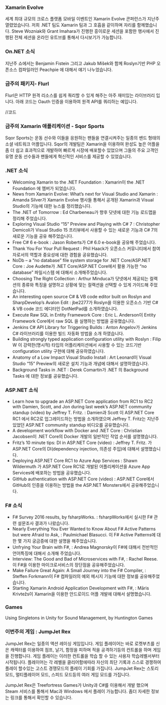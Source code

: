 ### Xamarin Evolve
세계 최대 규모의 크로스 플랫폼 모바일 이벤트인 Xamarin Evolve 콘퍼런스가 지난주 열렸었습니다. 저희 .NET 팀도 Xamarin 팀과 그 호흡을 같이하며 자리를 함께했습니다. Steve Wozniak와 Grant Imahara가 진행한 흥이로운 세션을 포함한 행사에서 진행된 전체 세션을 온라인 유트브를 통해서 다시보기가 가능합니다. 

### On.NET 소식
지난주 쇼에서는 Benjamin Fistein 그리고 Jakub Míšek와 함께 Roslyn기반 PHP  오픈소스 컴파일러인 Peachpie 에 대해서 얘기 나누었습니다.  

### 금주의 패키지- Flurl
Flurl은 HTTP 원격 리소스를 쉽게 쿼리할 수 있게 해주는 아주 재미있는 라이브러리 입니다.  아래 코드는 Oauth 인증을 이용하여 원격 API를 쿼리하는 예입니다.

//코드

### 금주의 Xamarin 애플리케이션 - Sqor Sports
Sqor Sports는 운동 선수와 이들을 응원하는 팬들을 연결시켜주는 일종의 밴드 형태의 소셜 네트워크 어플입니다.  Sqor의 개발팀은 Xamarin을 이용하여 완성도 높은 어플을 좀 더 쉽고 효과적으로 개발하여 빠르게 시장에 배포할수 있었으며 그들의 주요 고객인 유명 운동 선수들과 팬들에게 혁신적인 서비스를 제공할 수 있었습니다. 

### .NET 소식
* Welcoming Xamarin to the .NET Foundation : Xamarin이 the .NET Foundation 에 멤버가 되었습니다.
* News from Xamarin Evolve: What’s next for Visual Studio and Xamarin : Amanda Silver가 Xamarin Evolve 행사들 통해서 공개된 Xamarin과 Visual Studio의 기능에 대한 뉴스를 정리했습니다.
* The .NET of Tomorrow : Ed Charbeneau가 향후 닷넷에 대한 기능 로드맵을 정리해 주었습니다.
* Exploring Visual Studio “15” Preview and Playing with C# 7 : Christopher Demicoli가  Visual Studio 15 프리뷰에서 사용할 수 있는 새로운 기능과 C# 7의 새로운 기능을 공유 해주었습니다.
* Free C# 6 e-book : Jason Roberts가 C# 6.0 e-book을 공유해 주었습니다.
* Thank You For Your Pull Request : Phil Haack가 오픈소스 커뮤니티에서 참여자로서의 역할과 중요성에 대한 경험을 공유했습니다.
* NoDb – a “no database” file system storage for .NET Core/ASP.NET Core : Joe Audette가 .NET Core/ASP.NET Core에서 활용 가능한 “no database” 파일시스템 에 대해서 소개해주었습니다.
* Choosing The Right Collection : Arthur Minduca가 닷넷에서 제공되는 컬랙션의 종류와 특징을 설명하고 상황에 맞는 컬랙션을 선택할 수 있게 가이드해 주었습니다.
* An interesting open source C# & VB code editor built on Roslyn and SharpDevelop’s Avalon Edit : jbe2277가 Roslyn을 이용한 오픈소스 기반 C# & VB code 코드 에디터인 DotNetPad를 소개하였습니다.
* Execute Raw SQL in Entity Framework Core : Eric L. Anderson이 Entity Framework Core에서 raw SQL 을 실행하는 방법을 공유했습니다.
* Jenkins C# API Library for Triggering Builds : Anton Angelov가 Jenkins C# 라이브러리를 이용한 빌드 자동화 방법을 소개 하였습니다.
* Building strongly typed application configuration utility with Roslyn : Filip W 이 강력한(명시적) 타입의 어플리케이션에서 사용할 수 있는 코드기반 configuration utility 구현에 대해 공유하였습니다.
* Anatomy of a Low Impact Visual Studio Install : Art Leonard이 Visual Studio “15” Preview의 새로운 설치 기능과 개념에 대해서 설명하였습니다. 
* Background Tasks in .NET : Derek Comartin가  .NET 의 Background Tasks 에 대한 정보를 공유했습니다.

### ASP.NET 소식
* Learn how to upgrade an ASP.NET Core application from RC1 to RC2 with Damien, Scott, and Jon during last week’s ASP.NET community standup (video) by Jeffrey T. Fritz. : Damien과 Scott 이 ASP.NET Core  RC1 에서 RC2로 업그레이드하는 방법을 소개하였으며 Jeffrey T. Fritz는 지난주 있었던 ASP.NET community standup 비디오를 공유했습니다.
* A development workflow with Docker and .NET Core : Christian Jacobsen이  .NET Core의  Docker 개발의 일반적인  작업 순서를 설명했습니다.
* Fritz’s 10 minute tips: DI in ASP.NET Core (video) : Jeffrey T. Fritz. 가 ASP.NET Core의 DI(dependency injection, 의존성 주입)에 대해서 설명했습니다.
* Deploying ASP.NET Core RC1 to Azure App Services : Shawn Wildermuth 가 ASP.NET Core RC1로 개발된 어플리케이션을 Azure App Services에 배포하는 방법을 공유했습니다.
* GitHub authentication with ASP.NET Core (video) : ASP.NET Core에서 GitHub의 인증을 이용하는 방법을 the ASP.NET Monsters에서 공유해주었습니다.

### F# 소식
* F# Survey 2016 results, by fsharpWorks. : fsharpWorks에서 실시한 F# 관련 설문조사 결과가 나왔습니다.
* Nearly Everything You Ever Wanted to Know About F# Active Patterns but were Afraid to Ask, : Paulmichael Blasucci. 이 F# Active Patterns에 대한 몇 가지 궁금증에 대한 설명을 해주었습니다.
* Unfrying Your Brain with F#, : Andrea Magnorsky이 F#에 대해서 전반적인 언어특징에 대해서 소개해 주었습니다.
* Interview: The Good and Bad of Microservices with F#, : Rachel Reese. 이 F#을 이용한 마이크로서비스의 장단점을 공유해주었습니다.
* Make Failure Great Again: A Small Journey into the F# Compiler, : Steffen Forkmann이 F# 컴파일러의 예외 메시지 기능에 대한 정보를 공유해주었습니다.
* Starting Xamarin Android Application Development with F#, : Māris Krivtežs이 Xamarin을 이용한 안드로이드 어플 개발에 대해서 설명했습니다.

### Games
Using Singletons in Unity for Sound Management, by Huntington Games 

### 이번주의 게임 : JumpJet Rex
JumpJet Rex는 일종의 액션 레이싱 게임입니다. 게임 플레이어는 바로 로켓부츠를 신은 캐렉터를 이용하여 점프, 날기, 함정을 피하며 적을 공격하기등의 컨트롤을 하며 게임을 진행합니다. 게임 플레이는 이러한 컨트롤을 학습 할 수 있는 사용자 학습레벨서부터 시작됩니다. 플레이어는 각 레벨을 클리어함에따라 자신의 최단 기록과 스스로 경쟁하여 플레이 할수있는 고스트 경쟁모드의 플레이 기회를 가집니다. JumpJet Rex는 스토리모드, 멀티플레이어 모드, 스피드 모드등의 여러 게임 모드를 가집니다.


JumpJet Rex은  Treefortress Games가  Unity과 C#를 이용해서 개발 했으며 Steam 서비스를 통해서 Mac과 Windows 에서 플레이 가능합니다. 좀더 자세한 정보는 링크를 통해서 확인할 수 있습니다.
